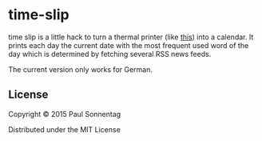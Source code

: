 # time-slip

time slip is a little hack to turn a thermal printer (like [this](http://www.amazon.de/Thermodrucker-Bondrucker-Kassendrucker-Thermopapier-Modell/dp/B00BXRSOJS/ref=sr_1_1?ie=UTF8&qid=1421696264&sr=8-1&keywords=thermal+printer)) into a calendar. It prints each day the current date with the most frequent used word of the day which is determined by fetching several RSS news feeds.

The current version only works for German.


## License

Copyright © 2015 Paul Sonnentag

Distributed under the MIT License
